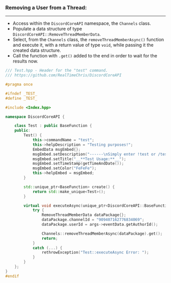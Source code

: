 ### **Removing a User from a Thread:**
---
- Access within the `DiscordCoreAPI` namespace, the `Channels` class.
- Populate a data structure of type `DiscordCoreAPI::RemoveThreadMemberData`.
- Select, from the `Channels` class, the `removeThreadMemberAsync()` function and execute it, with a return value of type `void`, while passing it the created data structure.
- Call the function with `.get()` added to the end in order to wait for the results now.

```cpp
/// Test.hpp - Header for the "test" command.
/// https://github.com/RealTimeChris/DiscordCoreAPI

#pragma once

#ifndef _TEST_
#define _TEST_

#include <Index.hpp>

namespace DiscordCoreAPI {

	class Test : public BaseFunction {
	public:
		Test() {
			this->commandName = "test";
			this->helpDescription = "Testing purposes!";
			EmbedData msgEmbed{};
			msgEmbed.setDescription("------\nSimply enter !test or /test!\n------");
			msgEmbed.setTitle("__**Test Usage:**__");
			msgEmbed.setTimeStamp(getTimeAndDate());
			msgEmbed.setColor("FeFeFe");
			this->helpEmbed = msgEmbed;
		}

		std::unique_ptr<BaseFunction> create() {
			return std::make_unique<Test>();
		}

		virtual void executeAsync(unique_ptr<DiscordCoreAPI::BaseFunctionArguments> args) {
			try {
				RemoveThreadMemberData dataPackage{};
				dataPackage.channelId = "909407162776834069";
				dataPackage.userId = args->eventData.getAuthorId();

				Channels::removeThreadMemberAsync(dataPackage).get();
				return;
			}
			catch (...) {
				rethrowException("Test::executeAsync Error: ");
			}
		}
	};
}
#endif
```
